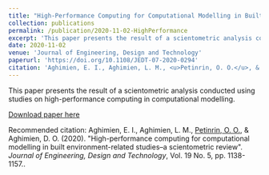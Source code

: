 ```yaml
---
title: "High-Performance Computing for Computational Modelling in Built Environment-Related Studies – a Scientometric Review"
collection: publications
permalink: /publication/2020-11-02-HighPerformance
excerpt: 'This paper presents the result of a scientometric analysis conducted using studies on high-performance computing in computational modelling.'
date: 2020-11-02
venue: 'Journal of Engineering, Design and Technology'
paperurl: 'https://doi.org/10.1108/JEDT-07-2020-0294'
citation: 'Aghimien, E. I., Aghimien, L. M., <u>Petinrin, O. O.</u>, & Aghimien, D. O. (2020). &quot;High-performance computing for computational modelling in built environment-related studies–a scientometric review&quot;. <i>Journal of Engineering, Design and Technology</i>, Vol. 19 No. 5, pp. 1138-1157..'
---
```

This paper presents the result of a scientometric analysis conducted using studies on high-performance computing in computational modelling.

[Download paper here](http://olutomilayo.github.io/files/Paper9.pdf)

Recommended citation: Aghimien, E. I., Aghimien, L. M., <u>Petinrin, O. O.</u>, & Aghimien, D. O. (2020). "High-performance computing for computational modelling in built environment-related studies–a scientometric review". <i>Journal of Engineering, Design and Technology</i>, Vol. 19 No. 5, pp. 1138-1157..

